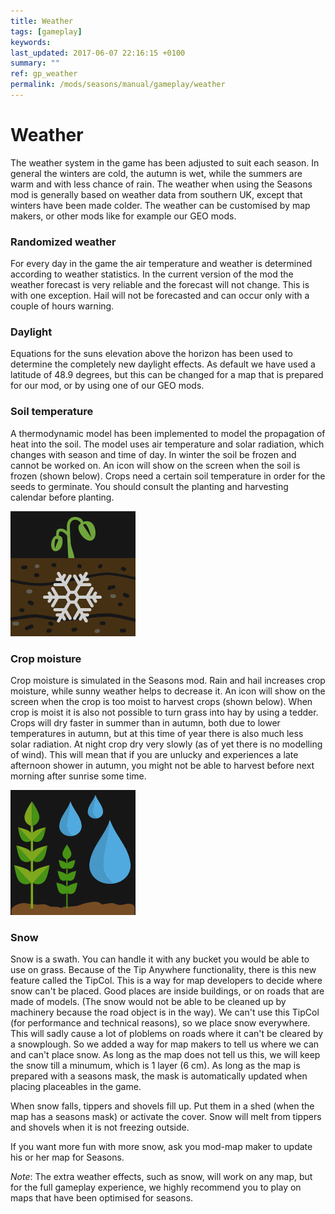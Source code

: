 ```yaml
---
title: Weather
tags: [gameplay]
keywords:
last_updated: 2017-06-07 22:16:15 +0100
summary: ""
ref: gp_weather
permalink: /mods/seasons/manual/gameplay/weather
---
```


# Weather

The weather system in the game has been adjusted to suit each season. In general the winters are cold, the autumn is wet, while the summers are warm and with less chance of rain. The weather when using the Seasons mod is generally based on weather data from southern UK, except that winters have been made colder. The weather can be customised by map makers, or other mods like for example our GEO mods.

### Randomized weather
For every day in the game the air temperature and weather is determined according to weather statistics. In the current version of the mod the weather forecast is very reliable and the forecast will not change. This is with one exception. Hail will not be forecasted and can occur only with a couple of hours warning.

### Daylight
Equations for the suns elevation above the horizon has been used to determine the completely new daylight effects. As default we have used a latitude of 48.9 degrees, but this can be changed for a map that is prepared for our mod, or by using one of our GEO mods.

### Soil temperature
A thermodynamic model has been implemented to model the propagation of heat into the soil. The model uses air temperature and solar radiation, which changes with season and time of day. In winter the soil be frozen and cannot be worked on. An icon will show on the screen when the soil is frozen (shown below). Crops need a certain soil temperature in order for the seeds to germinate. You should consult the planting and harvesting calendar before planting.

<img src="/assets/img/mods/seasons/frozenGround.jpg" alt="Frozen ground icon" class="img-fluid rounded" />

### Crop moisture
Crop moisture is simulated in the Seasons mod. Rain and hail increases crop moisture, while sunny weather helps to decrease it. An icon will show on the screen when the crop is too moist to harvest crops (shown below). When crop is moist it is also not possible to turn grass into hay by using a tedder. Crops will dry faster in summer than in autumn, both due to lower temperatures in autumn, but at this time of year there is also much less solar radiation. At night crop dry very slowly (as of yet there is no modelling of wind). This will mean that if you are unlucky and experiences a late afternoon shower in autumn, you might not be able to harvest before next morning after sunrise some time.

<img src="/assets/img/mods/seasons/wetCrop.jpg" alt="Wet crops icon" class="img-fluid rounded" />

### Snow
Snow is a swath. You can handle it with any bucket you would be able to use on grass. Because of the Tip Anywhere functionality, there is this new feature called the TipCol. This is a way for map developers to decide where snow can't be placed. Good places are inside buildings, or on roads that are made of models. (The snow would not be able to be cleaned up by machinery because the road object is in the way). We can't use this TipCol (for performance and technical reasons), so we place snow everywhere. This will sadly cause a lot of ploblems on roads where it can't be cleared by a snowplough. So we added a way for map makers to tell us where we can and can't place snow. As long as the map does not tell us this, we will keep the snow till a minumum, which is 1 layer (6 cm). As long as the map is prepared with a seasons mask, the mask is automatically updated when placing placeables in the game.

When snow falls, tippers and shovels fill up. Put them in a shed (when the map has a seasons mask) or activate the cover. Snow will melt from tippers and shovels when it is not freezing outside.

If you want more fun with more snow, ask you mod-map maker to update his or her map for Seasons.

*Note*: The extra weather effects, such as snow, will work on any map, but for the full gameplay experience, we highly recommend you to play on maps that have been optimised for seasons.

